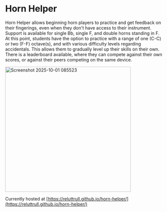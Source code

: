 # Horn Helper

Horn Helper allows beginning horn players to practice and get feedback on their fingerings, even when they don't have access to their instrument.  Support is available for single Bb, single F, and double horns standing in F.  At this point, students have the option to practice with a range of one (C-C) or two (F-F) octave(s), and with various difficulty levels regarding accidentals.  This allows them to gradually level up their skills on their own.  There is a leaderboard available, where they can compete against their own scores, or against their peers competing on the same device.

<img width="400" alt="Screenshot 2025-10-01 085523" src="https://github.com/user-attachments/assets/d2578fcc-f2c0-412c-9d37-19232190c556" />

Currently hosted at [https://reluttrull.github.io/horn-helper/](https://reluttrull.github.io/horn-helper/)
